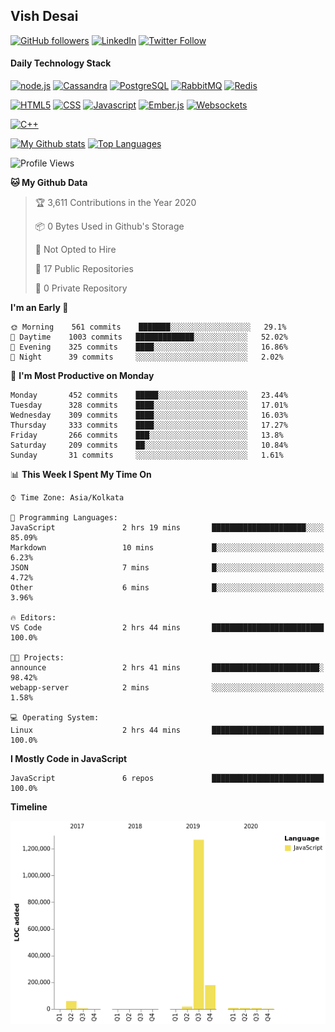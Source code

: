 ## Vish Desai

[![GitHub followers](https://img.shields.io/github/followers/shadyvd?style=for-the-badge&logoColor=white)](https://github.com/shadyvd?tab=followers)
[![LinkedIn](https://img.shields.io/badge/linkedin-%230077B5.svg?&style=for-the-badge&logo=linkedin&logoColor=white)](https://www.linkedin.com/in/vishdesai)
[![Twitter Follow](https://img.shields.io/badge/twitter-%231DA1F2.svg?&style=for-the-badge&logo=twitter&logoColor=white)](https://twitter.com/shadyvd)

#### Daily Technology Stack

[![node.js](https://img.shields.io/badge/node.js%20-%23339933.svg?&style=for-the-badge&logo=node.js&logoColor=white)](http://nodejs.org/)
[![Cassandra](https://img.shields.io/badge/cassandra-%231287B1.svg?&style=for-the-badge&logo=apache-cassandra&logoColor=white)](https://cassandra.apache.org)
[![PostgreSQL](https://img.shields.io/badge/postgres-%23316192.svg?&style=for-the-badge&logo=postgresql&logoColor=white)](https://www.postgresql.org)
[![RabbitMQ](https://img.shields.io/badge/rabbitmq-%23FF6600.svg?&style=for-the-badge&logo=redis&logoColor=white)](https://www.rabbitmq.com)
[![Redis](https://img.shields.io/badge/redis-%23DC382D.svg?&style=for-the-badge&logo=redis&logoColor=white)](https://www.redis.io)

[![HTML5](https://img.shields.io/badge/html5-%23E34F26.svg?&style=for-the-badge&logo=html5&logoColor=white)](https://en.wikipedia.org/wiki/HTML)
[![CSS](https://img.shields.io/badge/css-%23239120.svg?&style=for-the-badge&logo=css3&logoColor=white)](https://en.wikipedia.org/wiki/Cascading_Style_Sheets)
[![Javascript](https://img.shields.io/badge/javascript%20-%23323330.svg?&style=for-the-badge&logo=javascript&logoColor=white)](https://developer.mozilla.org/en-US/docs/Web/JavaScript)
[![Ember.js](https://img.shields.io/badge/ember-%23E04E39.svg?&style=for-the-badge&logo=ember.js&logoColor=white)](https://emberjs.com)
[![Websockets](https://img.shields.io/badge/websockets-%23010101.svg?&style=for-the-badge&logo=socket.io&logoColor=white)](https://developer.mozilla.org/en-US/docs/Web/API/WebSockets_API)

[![C++](https://img.shields.io/badge/c++%20-%2300599C.svg?&style=for-the-badge&logo=c%2B%2B&logoColor=white)](http://www.cplusplus.com/)

[![My Github stats](https://github-readme-stats.vercel.app/api?username=shadyvd&show_icons=true&line_height=33&count_private=true&include_all_commits=true)](https://github.com/shadyvd)
[![Top Languages](https://github-readme-stats.vercel.app/api/top-langs/?username=shadyvd)](https://github.com/shadyvd)

<!--START_SECTION:waka-->
![Profile Views](http://img.shields.io/badge/Profile%20Views-0-blue)

**🐱 My Github Data** 

> 🏆 3,611 Contributions in the Year 2020
 > 
> 📦 0 Bytes Used in Github's Storage 
 > 
> 🚫 Not Opted to Hire
 > 
> 📜 17 Public Repositories
 > 
> 🔑 0 Private Repository 
 > 
**I'm an Early 🐤** 

```text
🌞 Morning    561 commits    ███████░░░░░░░░░░░░░░░░░░   29.1% 
🌆 Daytime    1003 commits   █████████████░░░░░░░░░░░░   52.02% 
🌃 Evening    325 commits    ████░░░░░░░░░░░░░░░░░░░░░   16.86% 
🌙 Night      39 commits     ░░░░░░░░░░░░░░░░░░░░░░░░░   2.02%

```
📅 **I'm Most Productive on Monday** 

```text
Monday       452 commits    █████░░░░░░░░░░░░░░░░░░░░   23.44% 
Tuesday      328 commits    ████░░░░░░░░░░░░░░░░░░░░░   17.01% 
Wednesday    309 commits    ████░░░░░░░░░░░░░░░░░░░░░   16.03% 
Thursday     333 commits    ████░░░░░░░░░░░░░░░░░░░░░   17.27% 
Friday       266 commits    ███░░░░░░░░░░░░░░░░░░░░░░   13.8% 
Saturday     209 commits    ██░░░░░░░░░░░░░░░░░░░░░░░   10.84% 
Sunday       31 commits     ░░░░░░░░░░░░░░░░░░░░░░░░░   1.61%

```


📊 **This Week I Spent My Time On** 

```text
⌚︎ Time Zone: Asia/Kolkata

💬 Programming Languages: 
JavaScript               2 hrs 19 mins       █████████████████████░░░░   85.09% 
Markdown                 10 mins             █░░░░░░░░░░░░░░░░░░░░░░░░   6.23% 
JSON                     7 mins              █░░░░░░░░░░░░░░░░░░░░░░░░   4.72% 
Other                    6 mins              █░░░░░░░░░░░░░░░░░░░░░░░░   3.96%

🔥 Editors: 
VS Code                  2 hrs 44 mins       █████████████████████████   100.0%

🐱‍💻 Projects: 
announce                 2 hrs 41 mins       ████████████████████████░   98.42% 
webapp-server            2 mins              ░░░░░░░░░░░░░░░░░░░░░░░░░   1.58%

💻 Operating System: 
Linux                    2 hrs 44 mins       █████████████████████████   100.0%

```

**I Mostly Code in JavaScript** 

```text
JavaScript               6 repos             █████████████████████████   100.0%

```


**Timeline**

![Chart not found](https://github.com/shadyvd/shadyvd/blob/master/charts/bar_graph.png) 


<!--END_SECTION:waka-->

